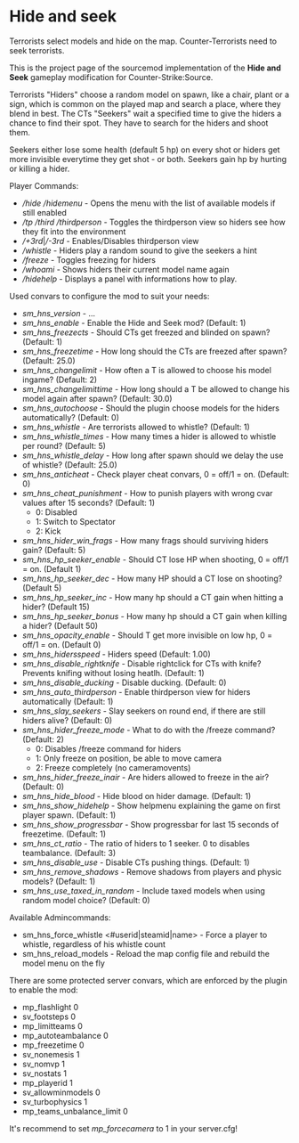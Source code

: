 # Hide and seek
Terrorists select models and hide on the map. Counter-Terrorists need to seek terrorists.

This is the project page of the sourcemod implementation of the **Hide and Seek** gameplay modification for Counter-Strike:Source.

Terrorists "Hiders" choose a random model on spawn, like a chair, plant or a sign, which is common on the played map and search a place, where they blend in best. The CTs "Seekers" wait a specified time to give the hiders a chance to find their spot. They have to search for the hiders and shoot them.

Seekers either lose some health (default 5 hp) on every shot or hiders get more invisible everytime they get shot - or both. Seekers gain hp by hurting or killing a hider.

Player Commands: 
* */hide /hidemenu* - Opens the menu with the list of available models if still enabled
* */tp /third /thirdperson* - Toggles the thirdperson view so hiders see how they fit into the environment
* */+3rd*|*/-3rd* - Enables/Disables thirdperson view
* */whistle* - Hiders play a random sound to give the seekers a hint
* */freeze* - Toggles freezing for hiders
* */whoami* - Shows hiders their current model name again
* */hidehelp* - Displays a panel with informations how to play.

Used convars to configure the mod to suit your needs:

* *sm_hns_version* - ...
* *sm_hns_enable* - Enable the Hide and Seek mod? (Default: 1)
* *sm_hns_freezects* - Should CTs get freezed and blinded on spawn? (Default: 1)
* *sm_hns_freezetime* - How long should the CTs are freezed after spawn? (Default: 25.0)
* *sm_hns_changelimit* - How often a T is allowed to choose his model ingame? (Default: 2)
* *sm_hns_changelimittime* - How long should a T be allowed to change his model again after spawn? (Default: 30.0)
* *sm_hns_autochoose* - Should the plugin choose models for the hiders automatically? (Default: 0)
* *sm_hns_whistle* - Are terrorists allowed to whistle? (Default: 1)
* *sm_hns_whistle_times* - How many times a hider is allowed to whistle per round? (Default: 5)
* *sm_hns_whistle_delay* - How long after spawn should we delay the use of whistle? (Default: 25.0)
* *sm_hns_anticheat* - Check player cheat convars, 0 = off/1 = on. (Default: 0)
* *sm_hns_cheat_punishment* - How to punish players with wrong cvar values after 15 seconds? (Default: 1)
  * 0: Disabled
  * 1: Switch to Spectator
  * 2: Kick 
* *sm_hns_hider_win_frags* - How many frags should surviving hiders gain? (Default: 5)
* *sm_hns_hp_seeker_enable* - Should CT lose HP when shooting, 0 = off/1 = on. (Default 1)
* *sm_hns_hp_seeker_dec* - How many HP should a CT lose on shooting? (Default 5)
* *sm_hns_hp_seeker_inc* - How many hp should a CT gain when hitting a hider? (Default 15)
* *sm_hns_hp_seeker_bonus* - How many hp should a CT gain when killing a hider? (Default 50)
* *sm_hns_opacity_enable* - Should T get more invisible on low hp, 0 = off/1 = on. (Default 0)
* *sm_hns_hidersspeed* - Hiders speed (Default: 1.00)
* *sm_hns_disable_rightknife* - Disable rightclick for CTs with knife? Prevents knifing without losing heatlh. (Default: 1)
* *sm_hns_disable_ducking* - Disable ducking. (Default: 0)
* *sm_hns_auto_thirdperson* - Enable thirdperson view for hiders automatically (Default: 1)
* *sm_hns_slay_seekers* - Slay seekers on round end, if there are still hiders alive? (Default: 0)
* *sm_hns_hider_freeze_mode* - What to do with the /freeze command? (Default: 2)
  * 0: Disables /freeze command for hiders
  * 1: Only freeze on position, be able to move camera
  * 2: Freeze completely (no cameramovents) 
* *sm_hns_hider_freeze_inair* - Are hiders allowed to freeze in the air? (Default: 0)
* *sm_hns_hide_blood* - Hide blood on hider damage. (Default: 1)
* *sm_hns_show_hidehelp* - Show helpmenu explaining the game on first player spawn. (Default: 1)
* *sm_hns_show_progressbar* - Show progressbar for last 15 seconds of freezetime. (Default: 1)
* *sm_hns_ct_ratio* - The ratio of hiders to 1 seeker. 0 to disables teambalance. (Default: 3)
* *sm_hns_disable_use* - Disable CTs pushing things. (Default: 1)
* *sm_hns_remove_shadows* - Remove shadows from players and physic models? (Default: 1)
* *sm_hns_use_taxed_in_random* - Include taxed models when using random model choice? (Default: 0) 

Available Admincommands:

* sm_hns_force_whistle <#userid|steamid|name> - Force a player to whistle, regardless of his whistle count
* sm_hns_reload_models - Reload the map config file and rebuild the model menu on the fly 

There are some protected server convars, which are enforced by the plugin to enable the mod:

* mp_flashlight 0
* sv_footsteps 0
* mp_limitteams 0
* mp_autoteambalance 0
* mp_freezetime 0
* sv_nonemesis 1
* sv_nomvp 1
* sv_nostats 1
* mp_playerid 1
* sv_allowminmodels 0
* sv_turbophysics 1
* mp_teams_unbalance_limit 0 

It's recommend to set *mp_forcecamera* to 1 in your server.cfg! 
